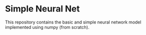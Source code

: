 # Simple Neural Net

This repository contains the basic and simple neural network model implemented using numpy (from scratch).
